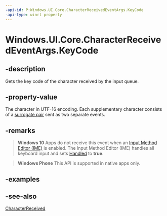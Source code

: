 ```yaml
---
-api-id: P:Windows.UI.Core.CharacterReceivedEventArgs.KeyCode
-api-type: winrt property
---
```


<!-- Property syntax
public uint KeyCode { get; }
-->

# Windows.UI.Core.CharacterReceivedEventArgs.KeyCode

## -description
Gets the key code of the character received by the input queue.

## -property-value
The character in UTF-16 encoding. Each supplementary character consists of a [surrogate pair](/windows/win32/intl/surrogates-and-supplementary-characters) sent as two separate events.

## -remarks
> **Windows 10**
> Apps do not receive this event when an [Input Method Editor (IME)](/windows/apps/design/input/input-method-editors) is enabled. The Input Method Editor (IME) handles all keyboard input and sets [Handled](characterreceivedeventargs_handled.md) to **true**.

> **Windows Phone**
> This API is supported in native apps only.

## -examples

## -see-also
[CharacterReceived](corewindow_characterreceived.md)
